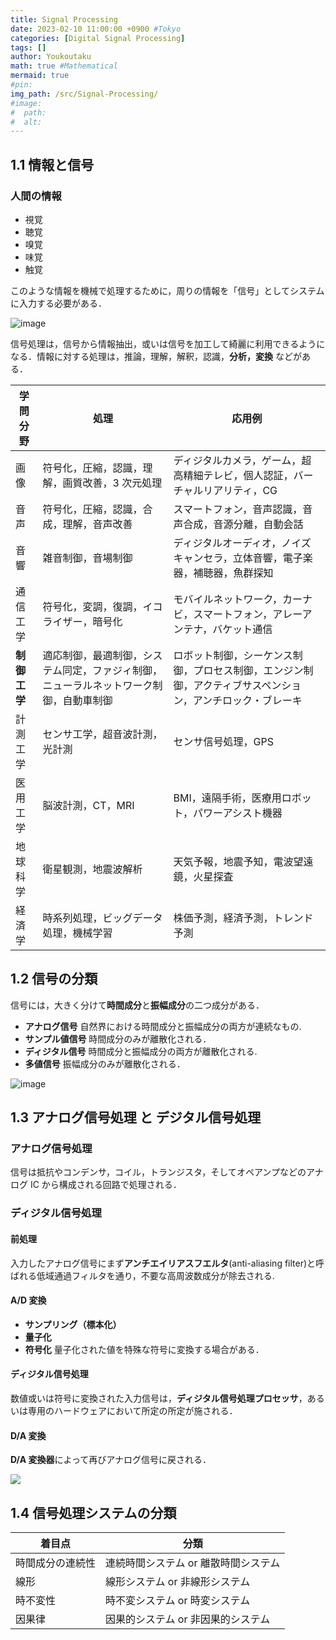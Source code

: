 ```yaml
---
title: Signal Processing
date: 2023-02-10 11:00:00 +0900 #Tokyo
categories: [Digital Signal Processing]
tags: []
author: Youkoutaku
math: true #Mathematical
mermaid: true
#pin:
img_path: /src/Signal-Processing/
#image:
#  path:
#  alt:
---
```


## 1.1 情報と信号

### 人間の情報

- 視覚
- 聴覚
- 嗅覚
- 味覚
- 触覚

このような情報を機械で処理するために，周りの情報を「信号」としてシステムに入力する必要がある．

![image](20230222113629.png)

信号処理は，信号から情報抽出，或いは信号を加工して綺麗に利用できるようになる．情報に対する処理は，推論，理解，解釈，認識，**分析，変換** などがある．

| 学問分野     | 処理                                                                                   | 応用例                                                                                                     |
| ------------ | -------------------------------------------------------------------------------------- | ---------------------------------------------------------------------------------------------------------- |
| 画像         | 符号化，圧縮，認識，理解，画質改善，3 次元処理                                         | ディジタルカメラ，ゲーム，超高精細テレビ，個人認証，バーチャルリアリティ，CG                               |
| 音声         | 符号化，圧縮，認識，合成，理解，音声改善                                               | スマートフォン，音声認識，音声合成，音源分離，自動会話                                                     |
| 音響         | 雑音制御，音場制御                                                                     | ディジタルオーディオ，ノイズキャンセラ，立体音響，電子楽器，補聴器，魚群探知                               |
| 通信工学     | 符号化，変調，復調，イコライザー，暗号化                                               | モバイルネットワーク，カーナビ，スマートフォン，アレーアンテナ，バケット通信                               |
| **制御工学** | 適応制御，最適制御，システム同定，ファジィ制御，ニューラルネットワーク制御，自動車制御 | ロボット制御，シーケンス制御，プロセス制御，エンジン制御，アクティブサスペンション，アンチロック・ブレーキ |
| 計測工学     | センサ工学，超音波計測，光計測                                                         | センサ信号処理，GPS                                                                                        |
| 医用工学     | 脳波計測，CT，MRI                                                                      | BMI，遠隔手術，医療用ロボット，パワーアシスト機器                                                          |
| 地球科学     | 衛星観測，地震波解析                                                                   | 天気予報，地震予知，電波望遠鏡，火星探査                                                                   |
| 経済学       | 時系列処理，ビッグデータ処理，機械学習                                                 | 株価予測，経済予測，トレンド予測                                                                           |

## 1.2 信号の分類

信号には，大きく分けて**時間成分**と**振幅成分**の二つ成分がある．

- **アナログ信号**
  自然界における時間成分と振幅成分の両方が連続なもの.
- **サンプル値信号**
  時間成分のみが離散化される．
- **ディジタル信号**
  時間成分と振幅成分の両方が離散化される.
- **多値信号**
  振幅成分のみが離散化される．

![image](/assets/img/2024-05-06-Signal-Processing/attachments/20230222113629.png)

## 1.3 アナログ信号処理 と デジタル信号処理

### アナログ信号処理

信号は抵抗やコンデンサ，コイル，トランジスタ，そしてオペアンプなどのアナログ IC から構成される回路で処理される．

### ディジタル信号処理

#### 前処理

入力したアナログ信号にまず**アンチエイリアスフエルタ**(anti-aliasing filter)と呼ばれる低域通過フィルタを通り，不要な高周波数成分が除去される.

#### A/D 変換

- **サンプリング（標本化）**
- **量子化**
- **符号化**
  量子化された値を特殊な符号に変換する場合がある．

#### ディジタル信号処理

数値或いは符号に変換された入力信号は，**ディジタル信号処理プロセッサ**，あるいは専用のハードウェアにおいて所定の所定が施される．

#### D/A 変換

**D/A 変換器**によって再びアナログ信号に戻される．

![](https://th.bing.com/th/id/R.99f4ae3ea3193d7f73e479c8e6a0dfb4?rik=A7rj%2bpjnC1kptA&riu=http%3a%2f%2fwww.heg.co.jp%2fdspnyuumon%2fimages%2f2-1-1.gif&ehk=wANj5WThcM9q6V9t6UMxZytZtWce1kOY66JfdR%2ftMyw%3d&risl=&pid=ImgRaw&r=0&sres=1&sresct=1)

## 1.4 信号処理システムの分類

| 着目点           | 分類                                 |
| ---------------- | ------------------------------------ |
| 時間成分の連続性 | 連続時間システム or 離散時間システム |
| 線形             | 線形システム or 非線形システム       |
| 時不変性         | 時不変システム or 時変システム       |
| 因果律           | 因果的システム or 非因果的システム   |
